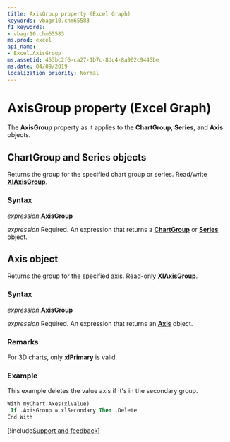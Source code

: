 ```yaml
---
title: AxisGroup property (Excel Graph)
keywords: vbagr10.chm65583
f1_keywords:
- vbagr10.chm65583
ms.prod: excel
api_name:
- Excel.AxisGroup
ms.assetid: 453bc2f6-ca27-1b7c-8dc4-8a902c9445be
ms.date: 04/09/2019
localization_priority: Normal
---
```



# AxisGroup property (Excel Graph)

The **AxisGroup** property as it applies to the **ChartGroup**, **Series**, and **Axis** objects.

## ChartGroup and Series objects

Returns the group for the specified chart group or series. Read/write **[XlAxisGroup](excel.xlaxisgroup.md)**.

### Syntax

_expression_.**AxisGroup**

_expression_ Required. An expression that returns a **[ChartGroup](excel.chartgroup-graph-object.md)** or **[Series](excel.series-graph-object.md)** object.


## Axis object

Returns the group for the specified axis. Read-only **[XlAxisGroup](excel.xlaxisgroup.md)**.

### Syntax

_expression_.**AxisGroup**

_expression_ Required. An expression that returns an **[Axis](excel.axis-graph-object.md)** object.

### Remarks

For 3D charts, only **xlPrimary** is valid.


### Example

This example deletes the value axis if it's in the secondary group.

```vb
With myChart.Axes(xlValue) 
 If .AxisGroup = xlSecondary Then .Delete 
End With
```

[!include[Support and feedback](~/includes/feedback-boilerplate.md)]